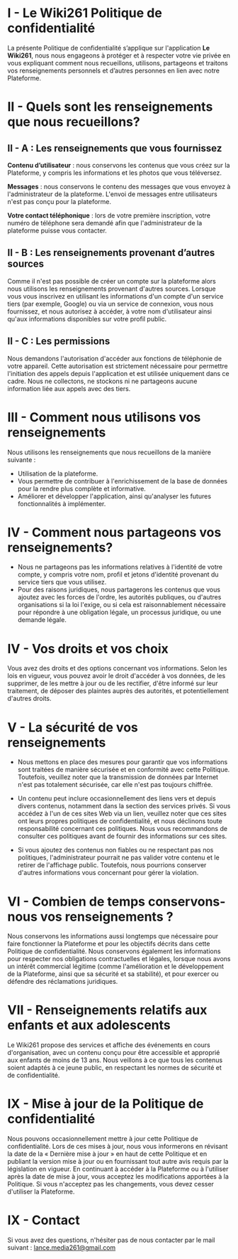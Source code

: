 # I - Le Wiki261 Politique de confidentialité 
La présente Politique de confidentialité s’applique sur l'application **Le Wiki261**, nous nous engageons à protéger et à respecter votre vie privée en vous expliquant comment nous recueillons, utilisons, partageons et traitons vos renseignements personnels et d’autres personnes en lien avec notre Plateforme.

# II - Quels sont les renseignements que nous recueillons?

## II - A : Les renseignements que vous fournissez
**Contenu d’utilisateur** : nous conservons les contenus que vous créez sur la Plateforme, y compris les informations et les photos que vous téléversez.
    
**Messages** :  nous conservons le contenu des messages que vous envoyez à l'administrateur de la plateforme. L'envoi de messages entre utilisateurs n'est pas conçu pour la plateforme.

**Votre contact téléphonique** : lors de votre première inscription, votre numéro de téléphone sera demandé afin que l'administrateur de la plateforme puisse vous contacter.

## II - B : Les renseignements provenant d’autres sources
Comme il n'est pas possible de créer un compte sur la plateforme alors nous utilisons les renseignements provenant d'autres sources. Lorsque vous vous inscrivez en utilisant les informations d'un compte d'un service tiers (par exemple, Google) ou via un service de connexion, vous nous fournissez, et nous autorisez à accéder, à votre nom d'utilisateur ainsi qu'aux informations disponibles sur votre profil public.

## II - C : Les permissions
Nous demandons l'autorisation d'accéder aux fonctions de téléphonie de votre appareil. Cette autorisation est strictement nécessaire pour permettre l'initiation des appels depuis l'application et est utilisée uniquement dans ce cadre. Nous ne collectons, ne stockons ni ne partageons aucune information liée aux appels avec des tiers.

# III - Comment nous utilisons vos renseignements
Nous utilisons les renseignements que nous recueillons de la manière suivante :
- Utilisation de la plateforme.
- Vous permettre de contribuer à l'enrichissement de la base de données pour la rendre plus complète et informative.
- Améliorer et développer l'application, ainsi qu'analyser les futures fonctionnalités à implémenter.

# IV - Comment nous partageons vos renseignements?
- Nous ne partageons pas les informations relatives à l'identité de votre compte, y compris votre nom, profil et jetons d'identité provenant du service tiers que vous utilisez.
- Pour des raisons juridiques, nous partagerons les contenus que vous ajoutez avec les forces de l'ordre, les autorités publiques, ou d'autres organisations si la loi l'exige, ou si cela est raisonnablement nécessaire pour répondre à une obligation légale, un processus juridique, ou une demande légale.

# IV - Vos droits et vos choix
Vous avez des droits et des options concernant vos informations. Selon les lois en vigueur, vous pouvez avoir le droit d'accéder à vos données, de les supprimer, de les mettre à jour ou de les rectifier, d'être informé sur leur traitement, de déposer des plaintes auprès des autorités, et potentiellement d'autres droits.

# V - La sécurité de vos renseignements
- Nous mettons en place des mesures pour garantir que vos informations sont traitées de manière sécurisée et en conformité avec cette Politique. Toutefois, veuillez noter que la transmission de données par Internet n'est pas totalement sécurisée, car elle n'est pas toujours chiffrée.

- Un contenu peut inclure occasionnellement des liens vers et depuis divers contenus, notamment dans la section des services privés. Si vous accédez à l'un de ces sites Web via un lien, veuillez noter que ces sites ont leurs propres politiques de confidentialité, et nous déclinons toute responsabilité concernant ces politiques. Nous vous recommandons de consulter ces politiques avant de fournir des informations sur ces sites.

- Si vous ajoutez des contenus non fiables ou ne respectant pas nos politiques, l'administrateur pourrait ne pas valider votre contenu et le retirer de l'affichage public. Toutefois, nous pourrions conserver d'autres informations vous concernant pour gérer la violation.

# VI - Combien de temps conservons-nous vos renseignements ?
Nous conservons les informations aussi longtemps que nécessaire pour faire fonctionner la Plateforme et pour les objectifs décrits dans cette Politique de confidentialité. Nous conservons également les informations pour respecter nos obligations contractuelles et légales, lorsque nous avons un intérêt commercial légitime (comme l'amélioration et le développement de la Plateforme, ainsi que sa sécurité et sa stabilité), et pour exercer ou défendre des réclamations juridiques.

# VII - Renseignements relatifs aux enfants et aux adolescents
Le Wiki261 propose des services et affiche des événements en cours d'organisation, avec un contenu conçu pour être accessible et approprié aux enfants de moins de 13 ans. Nous veillons à ce que tous les contenus soient adaptés à ce jeune public, en respectant les normes de sécurité et de confidentialité.


# IX - Mise à jour de la Politique de confidentialité
Nous pouvons occasionnellement mettre à jour cette Politique de confidentialité. Lors de ces mises à jour, nous vous informerons en révisant la date de la « Dernière mise à jour » en haut de cette Politique et en publiant la version mise à jour ou en fournissant tout autre avis requis par la législation en vigueur. En continuant à accéder à la Plateforme ou à l'utiliser après la date de mise à jour, vous acceptez les modifications apportées à la Politique. Si vous n'acceptez pas les changements, vous devez cesser d'utiliser la Plateforme.

# IX - Contact
Si vous avez des questions, n'hésiter pas de nous contacter par le mail suivant : lance.media261@gmail.com

